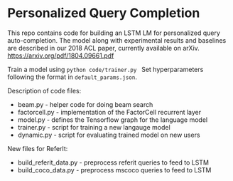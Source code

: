 # Personalized Query Completion

This repo contains code for building an LSTM LM for personalized query auto-completion. The model along with experimental results and baselines are described in our 2018 ACL paper, currently available on arXiv. https://arxiv.org/pdf/1804.09661.pdf

Train a model using
`
python code/trainer.py 
`
Set hyperparameters following the format in `default_params.json`.

Description of code files:
* beam.py - helper code for doing beam search
* factorcell.py - implementation of the FactorCell recurrent layer
* model.py - defines the Tensorflow graph for the language model
* trainer.py - script for training a new langauge model
* dynamic.py - script for evaluating trained model on new users

New files for ReferIt:
* build_referit_data.py - preprocess referit queries to feed to LSTM
* build_coco_data.py - preprocess mscoco queries to feed to LSTM